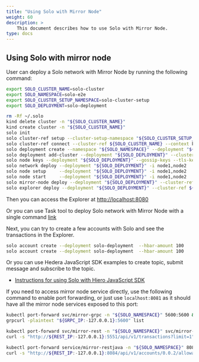 ```yaml
---
title: "Using Solo with Mirror Node"
weight: 60
description: >
    This document describes how to use Solo with Mirror Node.
type: docs
---
```


## Using Solo with mirror node

User can deploy a Solo network with Mirror Node by running the following command:

```bash
export SOLO_CLUSTER_NAME=solo-cluster
export SOLO_NAMESPACE=solo-e2e
export SOLO_CLUSTER_SETUP_NAMESPACE=solo-cluster-setup
export SOLO_DEPLOYMENT=solo-deployment

rm -Rf ~/.solo
kind delete cluster -n "${SOLO_CLUSTER_NAME}"
kind create cluster -n "${SOLO_CLUSTER_NAME}"
solo init
solo cluster-ref setup --cluster-setup-namespace "${SOLO_CLUSTER_SETUP_NAMESPACE}"
solo cluster-ref connect --cluster-ref ${SOLO_CLUSTER_NAME} --context kind-${SOLO_CLUSTER_NAME}
solo deployment create --namespace "${SOLO_NAMESPACE}" --deployment "${SOLO_DEPLOYMENT}"
solo deployment add-cluster --deployment "${SOLO_DEPLOYMENT}" --cluster-ref ${SOLO_CLUSTER_NAME} --num-consensus-nodes 2
solo node keys --deployment "${SOLO_DEPLOYMENT}" --gossip-keys --tls-keys -i node1,node2
solo network deploy --deployment "${SOLO_DEPLOYMENT}" -i node1,node2
solo node setup     --deployment "${SOLO_DEPLOYMENT}" -i node1,node2
solo node start     --deployment "${SOLO_DEPLOYMENT}" -i node1,node2
solo mirror-node deploy --deployment "${SOLO_DEPLOYMENT}" --cluster-ref ${SOLO_CLUSTER_NAME} --enable-ingress
solo explorer deploy --deployment "${SOLO_DEPLOYMENT}" --cluster-ref ${SOLO_CLUSTER_NAME} 

```

Then you can access the Explorer at <http://localhost:8080>

Or you can use Task tool to deploy Solo network with Mirror Node with a single command [link](../development/task-tool)

Next, you can try to create a few accounts with Solo and see the transactions in the Explorer.

```bash
solo account create --deployment solo-deployment  --hbar-amount 100
solo account create --deployment solo-deployment  --hbar-amount 100
```

Or you can use Hedera JavaScript SDK examples to create topic, submit message and subscribe to the topic.

<!---
Add SDK.md link here
-->

* [Instructions for using Solo with Hiero JavaScript SDK](javascript-sdk.md)

If you need to access mirror node service directly, use the following command to enable port forwarding, or just use `localhost:8081` as it should have all the mirror node services exposed to this port:

```bash
kubectl port-forward svc/mirror-grpc -n "${SOLO_NAMESPACE}" 5600:5600 &
grpcurl -plaintext "${GRPC_IP:-127.0.0.1}:5600" list

kubectl port-forward svc/mirror-rest -n "${SOLO_NAMESPACE}" svc/mirror-rest 5551:80 &
curl -s "http://${REST_IP:-127.0.0.1}:5551/api/v1/transactions?limit=1"

kubectl port-forward service/mirror-restjava -n "${SOLO_NAMESPACE}" 8084:80 &
curl -s "http://${REST_IP:-127.0.0.1}:8084/api/v1/accounts/0.0.2/allowances/nfts"
```
